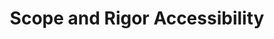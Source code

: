 ---
title: "Scope and Rigor Accessibility"
draft: false

datafile: "/data/blindspots.json"
index: 23
---